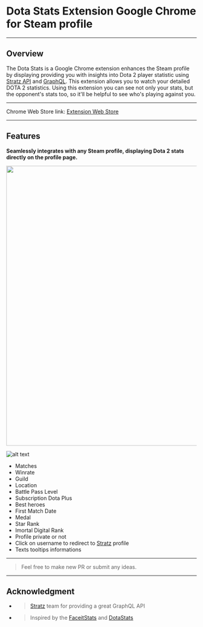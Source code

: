 # Dota Stats Extension Google Chrome for Steam profile
---
## Overview
The Dota Stats is a Google Chrome extension enhances the Steam profile by displaying providing you with  insights into Dota 2 player statistic using [Stratz API](https://stratz.com) and [GraphQL](https://graphql.org).
This extension allows you to watch your detailed DOTA 2 statistics.
Using this extension you can see not only your stats, but the opponent's stats too, so it'll be helpful to see who's playing against you.

---
Chrome Web Store link:
[Extension Web Store](https://chromewebstore.google.com/detail/dota-stats-steam-profile/ieoconjnmfpeodapjhhgpfhikgafneia?hl=pt-BR&authuser=0)

---
## Features

**Seamlessly integrates with any Steam profile, displaying Dota 2 stats directly on the profile page.**

<img src="images/dota_stats_steam.gif" width="740"/>

![alt text](https://i.imgur.com/YOXMxj3.png)


- Matches
- Winrate
- Guild
- Location
- Battle Pass Level
- Subscription Dota Plus
- Best heroes
- First Match Date
- Medal
- Star Rank
- Imortal Digital Rank
- Profile private or not
- Click on username to redirect to [Stratz](https://stratz.com) profile
- Texts tooltips informations

---
>Feel free to make new PR or submit any ideas.
---

## Acknowledgment
- >[Stratz](https://stratz.com/) team for providing a great GraphQL API

- >Inspired by the [FaceitStats](https://github.com/boomix/Faceit-stats) and [DotaStats](https://github.com/asphodelius/DotaStats)



